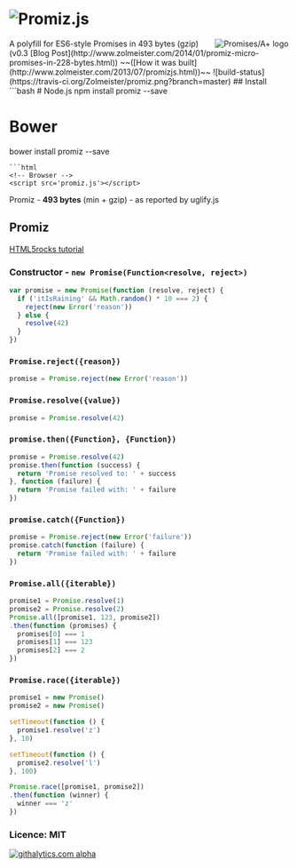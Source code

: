 ![Promiz.js](https://raw.github.com/Zolmeister/promiz/master/imgs/logo.png)
======
<a href="http://promises-aplus.github.com/promises-spec">
    <img src="https://raw.github.com/Zolmeister/promiz/master/imgs/promise-logo-small.png"
         align="right" alt="Promises/A+ logo" />
</a>
A polyfill for ES6-style Promises in 493 bytes (gzip) (v0.3 [Blog Post](http://www.zolmeister.com/2014/01/promiz-micro-promises-in-228-bytes.html)) ~~([How it was built](http://www.zolmeister.com/2013/07/promizjs.html))~~  
![build-status](https://travis-ci.org/Zolmeister/promiz.png?branch=master)
## Install
```bash
# Node.js
npm install promiz --save

# Bower
bower install promiz --save
```
```html
<!-- Browser -->
<script src='promiz.js'></script>
```
Promiz - **493 bytes** (min + gzip) - as reported by uglify.js  
## Promiz
[HTML5rocks tutorial](http://www.html5rocks.com/en/tutorials/es6/promises/)
### Constructor - `new Promise(Function<resolve, reject>)`
```js
var promise = new Promise(function (resolve, reject) {
  if ('itIsRaining' && Math.random() * 10 === 2) {
    reject(new Error('reason'))
  } else {
    resolve(42)
  }
})
```
### `Promise.reject({reason})`
```js
promise = Promise.reject(new Error('reason'))
```
### `Promise.resolve({value})`
```js
promise = Promise.resolve(42)
```
### `promise.then({Function}, {Function})`
```js
promise = Promise.resolve(42)
promise.then(function (success) {
  return 'Promise resolved to: ' + success
}, function (failure) {
  return 'Promise failed with: ' + failure
})
```
### `promise.catch({Function})`
```js
promise = Promise.reject(new Error('failure'))
promise.catch(function (failure) {
  return 'Promise failed with: ' + failure
})
```
### `Promise.all({iterable})`
```js
promise1 = Promise.resolve(1)
promise2 = Promise.resolve(2)
Promise.all([promise1, 123, promise2])
.then(function (promises) {
  promises[0] === 1
  promises[1] === 123
  promises[2] === 2
})
```
### `Promise.race({iterable})`
```js
promise1 = new Promise()
promise2 = new Promise()

setTimeout(function () {
  promise1.resolve('z')
}, 10)

setTimeout(function () {
  promise2.resolve('l')
}, 100)

Promise.race([promise1, promise2])
.then(function (winner) {
  winner === 'z'
})
```

### Licence: MIT
[![githalytics.com alpha](https://cruel-carlota.pagodabox.com/c594fb0acd3c320bcdfbf4d6e3ce8b8c "githalytics.com")](http://githalytics.com/Zolmeister/promiz)
